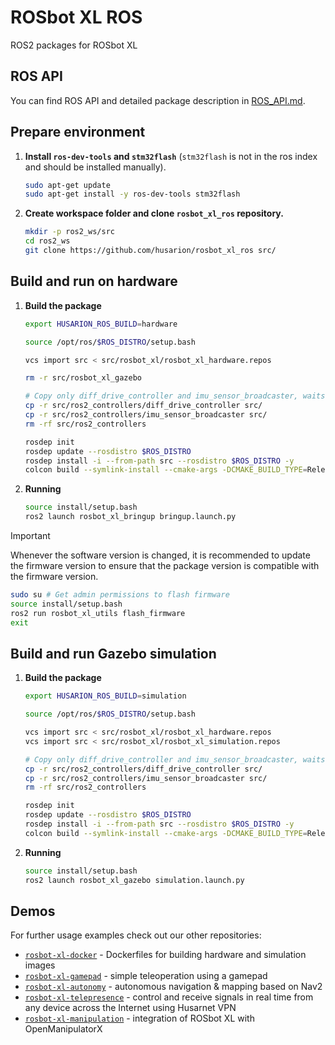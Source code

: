 # ROSbot XL ROS

ROS2 packages for ROSbot XL

## ROS API

You can find ROS API and detailed package description in [ROS_API.md](./ROS_API.md).

## Prepare environment

1. **Install `ros-dev-tools` and `stm32flash`** (`stm32flash` is not in the ros index and should be installed manually).

    ```bash
    sudo apt-get update
    sudo apt-get install -y ros-dev-tools stm32flash
    ```

2. **Create workspace folder and clone `rosbot_xl_ros` repository.**

    ```bash
    mkdir -p ros2_ws/src
    cd ros2_ws
    git clone https://github.com/husarion/rosbot_xl_ros src/
    ```

## Build and run on hardware

1. **Build the package**

    ```bash
    export HUSARION_ROS_BUILD=hardware

    source /opt/ros/$ROS_DISTRO/setup.bash

    vcs import src < src/rosbot_xl/rosbot_xl_hardware.repos

    rm -r src/rosbot_xl_gazebo

    # Copy only diff_drive_controller and imu_sensor_broadcaster, waits for features from ros2-control
    cp -r src/ros2_controllers/diff_drive_controller src/
    cp -r src/ros2_controllers/imu_sensor_broadcaster src/
    rm -rf src/ros2_controllers

    rosdep init
    rosdep update --rosdistro $ROS_DISTRO
    rosdep install -i --from-path src --rosdistro $ROS_DISTRO -y
    colcon build --symlink-install --cmake-args -DCMAKE_BUILD_TYPE=Release
    ```

2. **Running**

    ```bash
    source install/setup.bash
    ros2 launch rosbot_xl_bringup bringup.launch.py
    ```

> [!IMPORTANT]
> Whenever the software version is changed, it is recommended to update the firmware version to ensure that the package version is compatible with the firmware version.
>
> ```bash
> sudo su # Get admin permissions to flash firmware
> source install/setup.bash
> ros2 run rosbot_xl_utils flash_firmware
> exit
> ```

## Build and run Gazebo simulation

1. **Build the package**

    ```bash
    export HUSARION_ROS_BUILD=simulation

    source /opt/ros/$ROS_DISTRO/setup.bash

    vcs import src < src/rosbot_xl/rosbot_xl_hardware.repos
    vcs import src < src/rosbot_xl/rosbot_xl_simulation.repos

    # Copy only diff_drive_controller and imu_sensor_broadcaster, waits for features from ros2-control
    cp -r src/ros2_controllers/diff_drive_controller src/
    cp -r src/ros2_controllers/imu_sensor_broadcaster src/
    rm -rf src/ros2_controllers

    rosdep init
    rosdep update --rosdistro $ROS_DISTRO
    rosdep install -i --from-path src --rosdistro $ROS_DISTRO -y
    colcon build --symlink-install --cmake-args -DCMAKE_BUILD_TYPE=Release
    ```

2. **Running**

    ```bash
    source install/setup.bash
    ros2 launch rosbot_xl_gazebo simulation.launch.py
    ```

## Demos

For further usage examples check out our other repositories:

* [`rosbot-xl-docker`](https://github.com/husarion/rosbot-xl-docker) - Dockerfiles for building hardware and simulation images
* [`rosbot-xl-gamepad`](https://github.com/husarion/rosbot-xl-gamepad) - simple teleoperation using a gamepad
* [`rosbot-xl-autonomy`](https://github.com/husarion/rosbot-xl-autonomy) - autonomous navigation & mapping based on Nav2
* [`rosbot-xl-telepresence`](https://github.com/husarion/rosbot-xl-telepresence) - control and receive signals in real time from any device across the Internet using Husarnet VPN
* [`rosbot-xl-manipulation`](https://github.com/husarion/rosbot-xl-manipulation) - integration of ROSbot XL with OpenManipulatorX
